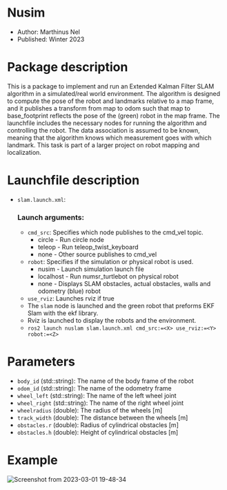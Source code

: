 # Nusim
* Author: Marthinus Nel
* Published: Winter 2023
# Package description
This is a package to implement and run an Extended Kalman Filter SLAM algorithm in a simulated/real
world environment. The algorithm is designed to compute the pose of the robot and landmarks relative
to a map frame, and it publishes a transform from map to odom such that map to base_footprint
reflects the pose of the (green) robot in the map frame. The launchfile includes the necessary nodes
for running the algorithm and controlling the robot. The data association is assumed to be known,
meaning that the algorithm knows which measurement goes with which landmark. This task is part of a
larger project on robot mapping and localization.

# Launchfile description
- `slam.launch.xml`:
    ### Launch arguments:
    * `cmd_src`: Specifies which node publishes to the cmd_vel topic.
        - circle - Run circle node
        - teleop - Run teleop_twist_keyboard
        - none - Other source publishes to cmd_vel
    * `robot`: Specifies if the simulation or physical robot is used.
        - nusim - Launch simulation launch file
        - localhost - Run numsr_turtlebot on physical robot
        - none - Displays SLAM obstacles, actual obstacles, walls and odometry (blue) robot
    * `use_rviz`: Launches rviz if true
    * The `slam` node is launched and the green robot that preforms EKF Slam with the ekf library.
    * Rviz is launched to display the robots and the environment.
    * `ros2 launch nuslam slam.launch.xml cmd_src:=<X> use_rviz:=<Y> robot:=<Z>`

# Parameters
* ```body_id``` (std::string): The name of the body frame of the robot
* ```odom_id``` (std::string): The name of the odometry frame
* ```wheel_left``` (std::string): The name of the left wheel joint
* ```wheel_right``` (std::string): The name of the right wheel joint
* ```wheelradius``` (double): The radius of the wheels [m]
* ```track_width``` (double): The distance between the wheels [m]
* ```obstacles.r``` (double): Radius of cylindrical obstacles [m]
* ```obstacles.h``` (double): Height of cylindrical obstacles [m]

# Example

![Screenshot from 2023-03-01 19-48-34](https://user-images.githubusercontent.com/60977336/222309949-d921b76a-55d2-4852-8559-c2b7599159ab.png)


